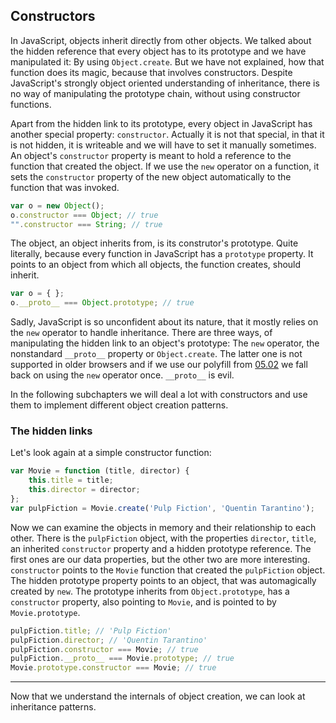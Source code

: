 ## Constructors

In JavaScript, objects inherit directly from other objects. We talked about the hidden reference that every object has to its prototype and we have manipulated it: By using `Object.create`. But we have not explained, how that function does its magic, because that involves constructors. Despite JavaScript's strongly object oriented understanding of inheritance, there is no way of manipulating the prototype chain, without using constructor functions.

Apart from the hidden link to its prototype, every object in JavaScript has another special property: `constructor`. Actually it is not that special, in that it is not hidden, it is writeable and we will have to set it manually sometimes. An object's `constructor` property is meant to hold a reference to the function that created the object. If we use the `new` operator on a function, it sets the `constructor` property of the new object automatically to the function that was invoked. 

```javascript
var o = new Object();
o.constructor === Object; // true
"".constructor === String; // true
```

The object, an object inherits from, is its construtor's prototype. Quite literally, because every function in JavaScript has a `prototype` property. It points to an object from which all objects, the function creates, should inherit. 

```javascript
var o = { };
o.__proto__ === Object.prototype; // true
```

Sadly, JavaScript is so unconfident about its nature, that it mostly relies on the `new` operator to handle inheritance. There are three ways, of manipulating the hidden link to an object's prototype: The `new` operator, the nonstandard `__proto__` property or `Object.create`. The latter one is not supported in older browsers and if we use our polyfill from [05.02](#05.02) we fall back on using the `new` operator once. `__proto__` is evil.

In the following subchapters we will deal a lot with constructors and use them to implement different object creation patterns.

### The hidden links

Let's look again at a simple constructor function:
```javascript
var Movie = function (title, director) {
    this.title = title;
    this.director = director;
};
var pulpFiction = Movie.create('Pulp Fiction', 'Quentin Tarantino');
```
Now we can examine the objects in memory and their relationship to each other. There is the `pulpFiction` object, with the properties `director`, `title`, an inherited `constructor` property and a hidden prototype reference. The first ones are our data properties, but the other two are more interesting. `constructor` points to the `Movie` function that created the `pulpFiction` object. The hidden prototype property points to an object, that was automagically created by `new`. The prototype inherits from `Object.prototype`, has a `constructor` property, also pointing to `Movie`, and is pointed to by `Movie.prototype`.
```javascript
pulpFiction.title; // 'Pulp Fiction'
pulpFiction.director; // 'Quentin Tarantino'
pulpFiction.constructor === Movie; // true
pulpFiction.__proto__ === Movie.prototype; // true
Movie.prototype.constructor === Movie; // true
```

---

Now that we understand the internals of object creation, we can look at inheritance patterns.